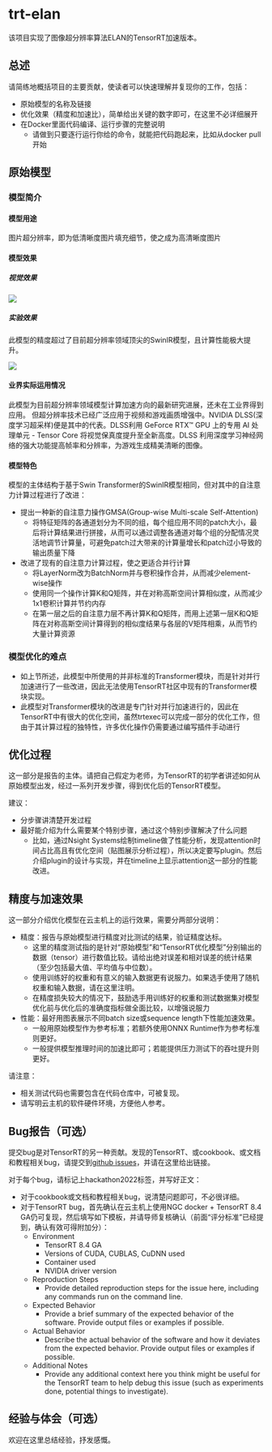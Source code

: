 # trt-elan
该项目实现了图像超分辨率算法ELAN的TensorRT加速版本。

## 总述
请简练地概括项目的主要贡献，使读者可以快速理解并复现你的工作，包括：
- 原始模型的名称及链接
- 优化效果（精度和加速比），简单给出关键的数字即可，在这里不必详细展开
- 在Docker里面代码编译、运行步骤的完整说明
  - 请做到只要逐行运行你给的命令，就能把代码跑起来，比如从docker pull开始

## 原始模型

### 模型简介

#### 模型用途

图片超分辨率，即为低清晰度图片填充细节，使之成为高清晰度图片

#### 模型效果

##### 视觉效果

![](asserts/pic.jpeg)

##### 实验效果

此模型的精度超过了目前超分辨率领域顶尖的SwinIR模型，且计算性能极大提升。

![](asserts/tab.jpeg)

#### 业界实际运用情况

此模型为目前超分辨率领域模型计算加速方向的最新研究进展，还未在工业界得到应用。
但超分辨率技术已经广泛应用于视频和游戏画质增强中。NVIDIA DLSS(深度学习超采样)便是其中的代表。DLSS利用 GeForce RTX™ GPU 上的专用 AI 处理单元 - Tensor Core 将视觉保真度提升至全新高度。DLSS 利用深度学习神经网络的强大功能提高帧率和分辨率，为游戏生成精美清晰的图像。

#### 模型特色

模型的主体结构于基于Swin Transformer的SwinIR模型相同，但对其中的自注意力计算过程进行了改进：

* 提出一种新的自注意力操作GMSA(Group-wise Multi-scale Self-Attention)
  * 将特征矩阵的各通道划分为不同的组，每个组应用不同的patch大小，最后将计算结果进行拼接，从而可以通过调整各通道对每个组的分配情况灵活地调节计算量，可避免patch过大带来的计算量增长和patch过小导致的输出质量下降
* 改进了现有的自注意力计算过程，使之更适合并行计算
  * 将LayerNorm改为BatchNorm并与卷积操作合并，从而减少element-wise操作
  * 使用同一个操作计算K和Q矩阵，并在对称高斯空间计算相似度，从而减少1x1卷积计算并节约内存
  * 在第一层之后的自注意力层不再计算K和Q矩阵，而用上述第一层K和Q矩阵在对称高斯空间计算得到的相似度结果与各层的V矩阵相乘，从而节约大量计算资源

### 模型优化的难点

* 如上节所述，此模型中所使用的并非标准的Transformer模块，而是针对并行加速进行了一些改进，因此无法使用TensorRT社区中现有的Transformer模块实现。
* 此模型对Transformer模块的改进是专门针对并行加速进行的，因此在TensorRT中有很大的优化空间，虽然trtexec可以完成一部分的优化工作，但由于其计算过程的独特性，许多优化操作仍需要通过编写插件手动进行

## 优化过程
这一部分是报告的主体。请把自己假定为老师，为TensorRT的初学者讲述如何从原始模型出发，经过一系列开发步骤，得到优化后的TensorRT模型。  

建议：
- 分步骤讲清楚开发过程
- 最好能介绍为什么需要某个特别步骤，通过这个特别步骤解决了什么问题
  - 比如，通过Nsight Systems绘制timeline做了性能分析，发现attention时间占比高且有优化空间（贴图展示分析过程），所以决定要写plugin。然后介绍plugin的设计与实现，并在timeline上显示attention这一部分的性能改进。

## 精度与加速效果
这一部分介绍优化模型在云主机上的运行效果，需要分两部分说明：  
- 精度：报告与原始模型进行精度对比测试的结果，验证精度达标。
  - 这里的精度测试指的是针对“原始模型”和“TensorRT优化模型”分别输出的数据（tensor）进行数值比较。请给出绝对误差和相对误差的统计结果（至少包括最大值、平均值与中位数）。
  - 使用训练好的权重和有意义的输入数据更有说服力。如果选手使用了随机权重和输入数据，请在这里注明。  
  - 在精度损失较大的情况下，鼓励选手用训练好的权重和测试数据集对模型优化前与优化后的准确度指标做全面比较，以增强说服力
- 性能：最好用图表展示不同batch size或sequence length下性能加速效果。
  - 一般用原始模型作为参考标准；若额外使用ONNX Runtime作为参考标准则更好。  
  - 一般提供模型推理时间的加速比即可；若能提供压力测试下的吞吐提升则更好。

请注意：
- 相关测试代码也需要包含在代码仓库中，可被复现。
- 请写明云主机的软件硬件环境，方便他人参考。  

## Bug报告（可选）
提交bug是对TensorRT的另一种贡献。发现的TensorRT、或cookbook、或文档和教程相关bug，请提交到[github issues](https://github.com/NVIDIA/trt-samples-for-hackathon-cn/issues)，并请在这里给出链接。

对于每个bug，请标记上hackathon2022标签，并写好正文：
- 对于cookbook或文档和教程相关bug，说清楚问题即可，不必很详细。
- 对于TensorRT bug，首先确认在云主机上使用NGC docker + TensorRT 8.4 GA仍可复现，然后填写如下模板，并请导师复核确认（前面“评分标准”已经提到，确认有效可得附加分）：
  - Environment
    - TensorRT 8.4 GA
    - Versions of CUDA, CUBLAS, CuDNN used
    - Container used
    - NVIDIA driver version
  - Reproduction Steps
    - Provide detailed reproduction steps for the issue here, including any commands run on the command line.
  - Expected Behavior
    - Provide a brief summary of the expected behavior of the software. Provide output files or examples if possible.
  - Actual Behavior
    - Describe the actual behavior of the software and how it deviates from the expected behavior. Provide output files or examples if possible.
  - Additional Notes
    - Provide any additional context here you think might be useful for the TensorRT team to help debug this issue (such as experiments done, potential things to investigate).

## 经验与体会（可选）
欢迎在这里总结经验，抒发感慨。